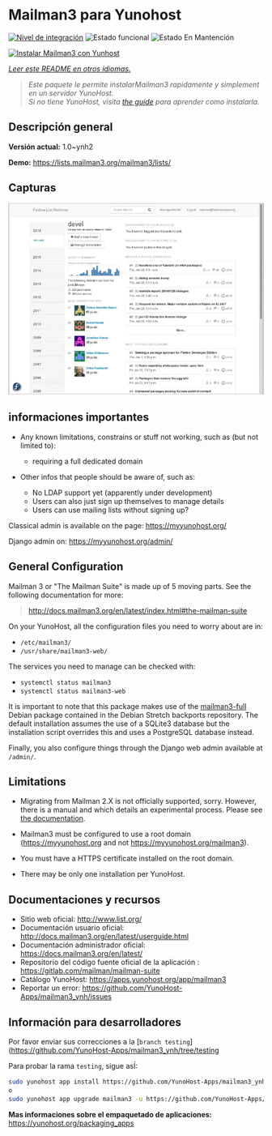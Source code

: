 <!--
Este archivo README esta generado automaticamente<https://github.com/YunoHost/apps/tree/master/tools/readme_generator>
No se debe editar a mano.
-->

# Mailman3 para Yunohost

[![Nivel de integración](https://dash.yunohost.org/integration/mailman3.svg)](https://dash.yunohost.org/appci/app/mailman3) ![Estado funcional](https://ci-apps.yunohost.org/ci/badges/mailman3.status.svg) ![Estado En Mantención](https://ci-apps.yunohost.org/ci/badges/mailman3.maintain.svg)

[![Instalar Mailman3 con Yunhost](https://install-app.yunohost.org/install-with-yunohost.svg)](https://install-app.yunohost.org/?app=mailman3)

*[Leer este README en otros idiomas.](./ALL_README.md)*

> *Este paquete le permite instalarMailman3 rapidamente y simplement en un servidor YunoHost.*  
> *Si no tiene YunoHost, visita [the guide](https://yunohost.org/install) para aprender como instalarla.*

## Descripción general



**Versión actual:** 1.0~ynh2

**Demo:** <https://lists.mailman3.org/mailman3/lists/>

## Capturas

![Captura de Mailman3](./doc/screenshots/screenshot1.webp)

## informaciones importantes

* Any known limitations, constrains or stuff not working, such as (but not limited to):
    * requiring a full dedicated domain

* Other infos that people should be aware of, such as:
    * No LDAP support yet (apparently under development)
    * Users can also just sign up themselves to manage details
    * Users can use mailing lists without signing up?

Classical admin is available on the page: https://myyunohost.org/

Django admin on: https://myyunohost.org/admin/

## General Configuration

Mailman 3 or "The Mailman Suite" is made up of 5 moving parts. See the following documentation for more:

> http://docs.mailman3.org/en/latest/index.html#the-mailman-suite

On your YunoHost, all the configuration files you need to worry about are in:

* `/etc/mailman3/`
* `/usr/share/mailman3-web/`

The services you need to manage can be checked with:

* `systemctl status mailman3`
* `systemctl status mailman3-web`

It is important to note that this package makes use of the [mailman3-full](http://docs.mailman3.org/en/latest/prodsetup.html#distribution-packages) Debian package contained in the Debian Stretch backports repository. The default installation assumes the use of a SQLite3 database but the installation script overrides this and uses a PostgreSQL database instead.

Finally, you also configure things through the Django web admin available at `/admin/`.

## Limitations

* Migrating from Mailman 2.X is not officially supported, sorry. However, there is a manual and
  which details an experimental process. Please see [the documentation](https://docs.mailman3.org/en/latest/migration.html).

* Mailman3 must be configured to use a root domain (https://myyunohost.org and not https://myyunohost.org/mailman3).

* You must have a HTTPS certificate installed on the root domain.

* There may be only one installation per YunoHost.

## Documentaciones y recursos

- Sitio web oficial: <http://www.list.org/>
- Documentación usuario oficial: <http://docs.mailman3.org/en/latest/userguide.html>
- Documentación administrador oficial: <https://docs.mailman3.org/en/latest/>
- Repositorio del código fuente oficial de la aplicación : <https://gitlab.com/mailman/mailman-suite>
- Catálogo YunoHost: <https://apps.yunohost.org/app/mailman3>
- Reportar un error: <https://github.com/YunoHost-Apps/mailman3_ynh/issues>

## Información para desarrolladores

Por favor enviar sus correcciones a la [`branch testing`](https://github.com/YunoHost-Apps/mailman3_ynh/tree/testing

Para probar la rama `testing`, sigue asÍ:

```bash
sudo yunohost app install https://github.com/YunoHost-Apps/mailman3_ynh/tree/testing --debug
o
sudo yunohost app upgrade mailman3 -u https://github.com/YunoHost-Apps/mailman3_ynh/tree/testing --debug
```

**Mas informaciones sobre el empaquetado de aplicaciones:** <https://yunohost.org/packaging_apps>
